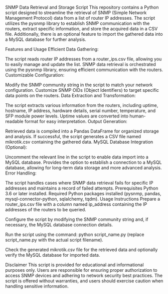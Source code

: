 SNMP Data Retrieval and Storage Script
This repository contains a Python script designed to streamline the retrieval of SNMP (Simple Network Management Protocol) data from a list of router IP addresses. The script utilizes the pysnmp library to establish SNMP communication with the routers, extract specific information, and store the acquired data in a CSV file. Additionally, there is an optional feature to import the gathered data into a MySQL database for further analysis.

Features and Usage
Efficient Data Gathering:

The script reads router IP addresses from a router_ips.csv file, allowing you to easily manage and update the list.
SNMP data retrieval is orchestrated using the pysnmp library, ensuring efficient communication with the routers.
Customizable Configuration:

Modify the SNMP community string in the script to match your network configuration.
Customize SNMP OIDs (Object Identifiers) to target specific data points on the routers.
Data Extraction and Transformation:

The script extracts various information from the routers, including uptime, hostname, IP address, hardware details, serial number, temperature, and SFP module power levels.
Uptime values are converted into human-readable format for easy interpretation.
Output Generation:

Retrieved data is compiled into a Pandas DataFrame for organized storage and analysis.
If successful, the script generates a CSV file named mikrotik.csv containing the gathered data.
MySQL Database Integration (Optional):

Uncomment the relevant line in the script to enable data import into a MySQL database.
Provides the option to establish a connection to a MySQL database, allowing for long-term data storage and more advanced analysis.
Error Handling:

The script handles cases where SNMP data retrieval fails for specific IP addresses and maintains a record of failed attempts.
Prerequisites
Python 3.6 or later installed.
Required Python packages installed (pysnmp, pandas, mysql-connector-python, sqlalchemy, tqdm).
Usage Instructions
Prepare a router_ips.csv file with a column named ip_address containing the IP addresses of the routers to be queried.

Configure the script by modifying the SNMP community string and, if necessary, the MySQL database connection details.

Run the script using the command: python script_name.py (replace script_name.py with the actual script filename).

Check the generated mikrotik.csv file for the retrieved data and optionally verify the MySQL database for imported data.

Disclaimer
This script is provided for educational and informational purposes only. Users are responsible for ensuring proper authorization to access SNMP devices and adhering to network security best practices. The script is offered without warranties, and users should exercise caution when handling sensitive information.
